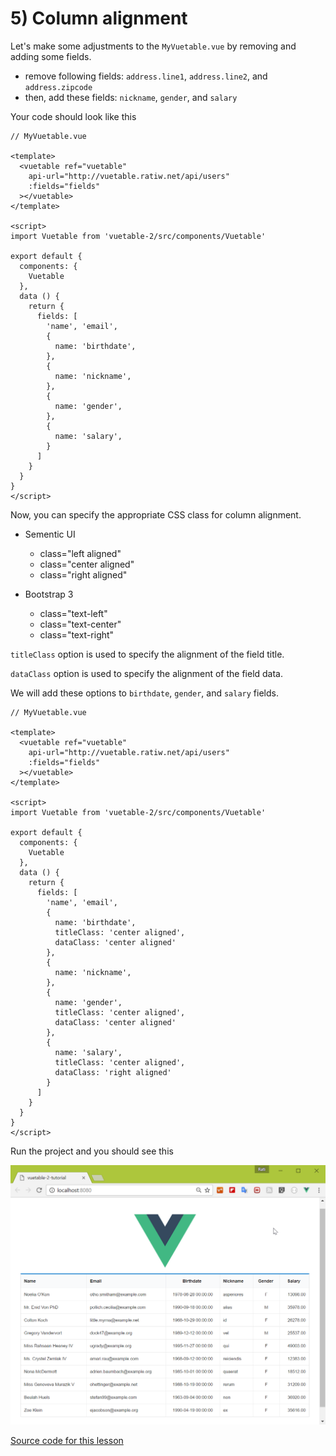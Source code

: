 # 5) Column alignment

Let's make some adjustments to the `MyVuetable.vue` by removing and adding some fields.

- remove following fields: `address.line1`, `address.line2`, and `address.zipcode`
- then, add these fields:  `nickname`, `gender`, and `salary`

Your code should look like this

```vue
// MyVuetable.vue

<template>
  <vuetable ref="vuetable"
    api-url="http://vuetable.ratiw.net/api/users"
    :fields="fields"
  ></vuetable>
</template>

<script>
import Vuetable from 'vuetable-2/src/components/Vuetable'

export default {
  components: {
    Vuetable
  },
  data () {
    return {
      fields: [
        'name', 'email',
        {
          name: 'birthdate',
        },
        {
          name: 'nickname',
        },
        {
          name: 'gender',
        },
        {
          name: 'salary',
        }
      ]
    }
  }
}
</script>
```

Now, you can specify the appropriate CSS class for column alignment.

- Sementic UI
    - class="left aligned"
    - class="center aligned"
    - class="right aligned"
    
- Bootstrap 3
    - class="text-left"
    - class="text-center"
    - class="text-right"

`titleClass` option is used to specify the alignment of the field title.

`dataClass` option is used to specify the alignment of the field data.

We will add these options to `birthdate`, `gender`, and `salary` fields.

```vue
// MyVuetable.vue

<template>
  <vuetable ref="vuetable"
    api-url="http://vuetable.ratiw.net/api/users"
    :fields="fields"
  ></vuetable>
</template>

<script>
import Vuetable from 'vuetable-2/src/components/Vuetable'

export default {
  components: {
    Vuetable
  },
  data () {
    return {
      fields: [
        'name', 'email',
        {
          name: 'birthdate',
          titleClass: 'center aligned',
          dataClass: 'center aligned'
        },
        {
          name: 'nickname',
        },
        {
          name: 'gender',
          titleClass: 'center aligned',
          dataClass: 'center aligned'
        },
        {
          name: 'salary',
          titleClass: 'center aligned',
          dataClass: 'right aligned'
        }
      ]
    }
  }
}
</script>
```

Run the project and you should see this

![image](./images/05-1.PNG)

[Source code for this lesson](https://github.com/ratiw/vuetable-2-tutorial/tree/lesson-5)
